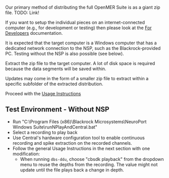 Our primary method of distributing the full OpenMER Suite is as a giant zip file. TODO: Link!

If you want to setup the individual pieces on an internet-connected computer (e.g., for development or testing) then please look at the [For Developers](./for-developers.md) documentation. 

It is expected that the target computer is a Windows computer that has a dedicated network connection to the NSP, such as the Blackrock-provided PC. Testing without the NSP is also possible (see below).

Extract the zip file to the target computer. A lot of disk space is required because the data segments will be saved within.

Updates may come in the form of a smaller zip file to extract within a specific subfolder of the extracted distribution.

Proceed with the [Usage Instructions](./usage-instructions.md)

## Test Environment - Without NSP

* Run "C:\Program Files (x86)\Blackrock Microsystems\NeuroPort Windows Suite\runNPlayAndCentral.bat"
* Select a recording to play back
* Use Central's hardware configuration tool to enable continuous recording and spike extraction on the recorded channels.
* Follow the general Usage Instructions in the next section with one modification:
    * When running `dbs-ddu`, choose "cbsdk playback" from the dropdown menu to reuse the depths from the recording. The value might not update until the file plays back a change in depth.
